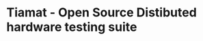 Tiamat - Open Source Distibuted hardware testing suite
======================================================

